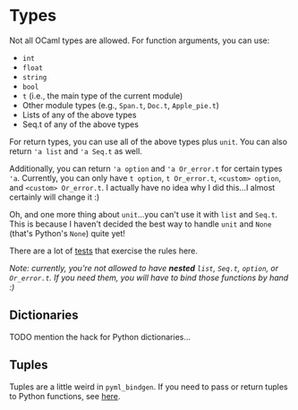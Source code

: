 # Types

Not all OCaml types are allowed.  For function arguments, you can use:

* `int`
* `float`
* `string`
* `bool`
* `t` (i.e., the main type of the current module)
* Other module types (e.g., `Span.t`, `Doc.t`, `Apple_pie.t`)
* Lists of any of the above types
* Seq.t of any of the above types

For return types, you can use all of the above types plus `unit`.   You can also return `'a list` and `'a Seq.t` as well.

Additionally, you can return `'a option` and `'a Or_error.t` for certain types `'a`.  Currently, you can only have `t option`, `t Or_error.t`, `<custom> option`, and `<custom> Or_error.t`.  I actually have no idea why I did this...I almost certainly will change it :)

Oh, and one more thing about `unit`...you can't use it with `list` and `Seq.t`.  This is because I haven't decided the best way to handle `unit` and `None` (that's Python's `None`) quite yet!

There are a lot of [tests](https://github.com/mooreryan/pyml_bindgen/tree/main/test) that exercise the rules here.

*Note: currently, you're not allowed to have **nested** `list`, `Seq.t`, `option`, or `Or_error.t`.  If you need them, you will have to bind those functions by hand :)*

## Dictionaries

TODO mention the hack for Python dictionaries...

## Tuples

Tuples are a little weird in `pyml_bindgen`.  If you need to pass or return tuples to Python functions, see [here](todo.md).
